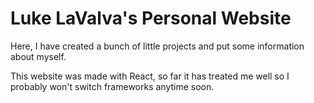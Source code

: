 # Luke LaValva's Personal Website

Here, I have created a bunch of little projects and
put some information about myself.

This website was made with React, so far it has treated me
well so I probably won't switch frameworks anytime soon.